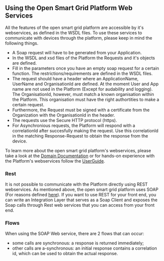 ## Using the Open Smart Grid Platform Web Services

All the features of the open smart grid platform are accessible by it's webservices, as defined in the WSDL files.
To use these services to communicate with devices through the platform, please keep in mind the following things.

- A Soap request will have to be generated from your Application.
- In the WSDL and xsd files of the Platform the Requests and it's objects are defined.
- Fill in the parameters once you have an empty soap request for a certain function. The restrictions/requirements are defined in the WSDL files.
- The request should have a header where an ApplicationName, UserName and OrganisationId are defined. At the moment User and App name are not used in the Platform (Except for audability and logging). The OrganisationId, however, must match a known organisation within the Platform. This organisation must have the right authortities to make a certain request.
- Furthermore, the Request must be signed with a certificate from the Organization with the OrganisationId in the header.
- The requests use the Secure HTTP protocol (https).
- For Asynchronious requests, the Platform will respond with a correlationId after succesfully making the request. Use this correlationId in the matching Response-Request to obtain the response from the device.

To learn more about the open smart grid platform's webservices, please take a look at the [Domain Documentation](../Domains/README.md) or for hands-on experience with the Platform's webservices follow the [UserGuide](../Userguide/Installation/Setup-VM-Vagrant.md).

### Rest

It is not possible to communicate with the Platform directly using REST webservices. As mentioned above, the open smart grid platform uses SOAP (For reasons defined [here](../Architecture/Platform-components-description.md)). If you want to use REST for your front end, you can write an Integration Layer that serves as a Soap Client and exposes the Soap calls through Rest web services that you can access from your front end.

### Flows

When using the SOAP Web service, there are 2 flows that can occur:
- some calls are synchronous: a response is returned immediately;
- other calls are a-synchronous: an initial response contains a correlation id, which can be used to obtain the actual response.